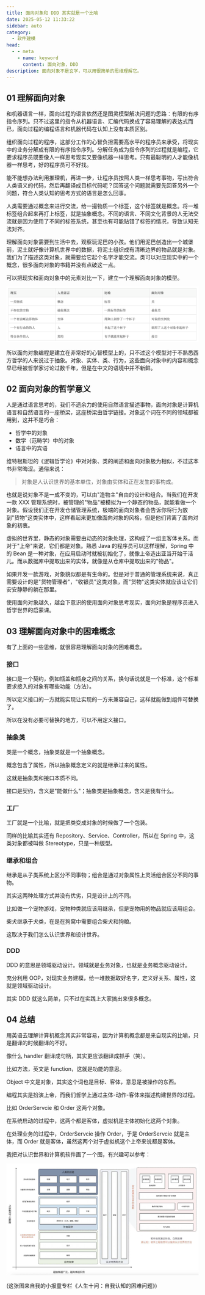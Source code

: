 ```yaml
---
title: 面向对象和 DDD 其实就是一个比喻
date: 2025-05-12 11:33:22
sidebar: auto
category: 
  - 软件建模
head:
  - - meta
    - name: keyword
      content: 面向对象，DDD
description: 面向对象不是玄学，可以用很简单的思维理解它。
---
```


## 01 理解面向对象

和机器语言一样，面向过程的语言依然还是图灵模型解决问题的思路：有限的有序指令序列。只不过这里的指令从机器语言、汇编代码换成了容易理解的表达式而已，面向过程的编程语言和机器代码在认知上没有本质区别。

组织面向过程的程序，这部分工作的心智负担需要高水平的程序员来承受，将现实中的业务分解成有限的有序指令序列。分解任务成为指令序列的过程就是编程，它要求程序员既要像人一样思考现实又要像机器一样思考。只有最聪明的人才能像机器一样思考，好的程序员可不好找。

能不能想办法利用推理机，再进一步，让程序员按照人类一样思考事物，写出符合人类语义的代码，然后再翻译成目标代码呢？回答这个问题就需要先回答另外一个问题，符合人类认知的思考方式的语言是怎么回事。

人类需要通过概念来进行交流，给一撮物质一个标签，这个标签就是概念。将一堆标签组合起来再打上标签，就是抽象概念。不同的语言、不同文化背景的人无法交流就是因为使用了不同的标签系统，甚至也有可能贴错了标签的情况，导致认知无法对齐。

理解面向对象需要到生活中去，观察玩泥巴的小孩。他们用泥巴创造出一个城堡前，泥土就好像计算机世界中的数据，将泥土组织成有清晰边界的物品就是对象。我们为了描述这类对象，就需要给它起个名字才能交流。类可以对应现实中的一个概念，很多面向对象的书籍并没有点破这一点。

可以把现实和面向对象中的元素对比一下，建立一个理解面向对象的模型。

![](https://raw.githubusercontent.com/linksgo2011/shaogefenhao-v2/master/src/posts/modeling/oop-is-metaphor/oop.png)

所以面向对象编程是建立在非常好的心智模型上的，只不过这个模型对于不熟悉西方哲学的人来说过于抽象。对象、实体、类、行为，这些面向对象中的内容和概念早已经被哲学家讨论过数千年，但是在中文的语境中并不新鲜。

## 02 面向对象的哲学意义

人是通过语言思考的，我们不遗余力的使用自然语言描述事物，面向对象是计算机语言和自然语言的一座桥梁，这座桥梁由哲学链接。对象这个词在不同的领域都被用到，这并不是巧合：

- 哲学中的对象
- 数学（范畴学）中的对象
- 语言中的宾语

维特根斯坦的《逻辑哲学论》中对对象、类的阐述和面向对象极为相似，不过这本书非常晦涩。通俗来说：

> 对象是人认识世界的基本单位，对象由实体和正在发生的事构成。

也就是说对象不是一成不变的，可以由"造物主"自由的设计和组合。当我们在开发一款 XXX 管理系统时，被管理的"物品"被模拟为一个静态的物品，就能看做一个对象。假设我们正在开发仓储管理系统，极端的面向对象者会告诉你将行为放到"货物"这类实体中，这样看起来更加像面向对象的风格，但是他们背离了面向对象的初衷。

虚拟的世界里，静态的对象需要由动态的对象处理，这构成了一组主客体关系。而对于"上帝"来说，它们都是对象。熟悉 Java 的程序员可以这样理解，Spring 中的 Bean 是一种对象，在应用启动时就被初始化了，就像上帝造出亚当开始干活儿。而从数据库中提取出来的实体，就像是从仓库中提取出来的"物品"。

如果开发一款游戏，对象貌似都是有生命的。但是对于普通的管理系统来说，真正需要设计的是"货物管理者"，"收银员"这类对象，而"货物"这类实体就应该让它们安安静静的躺在那里。

使用面向对象越久，越会下意识的使用面向对象思考现实，面向对象是程序员进入哲学世界的启蒙课。

## 03 理解面向对象中的困难概念

有了上面的一些思维，就很容易理解面向对象的困难概念。

### 接口

接口是一个契约，例如瓶盖和瓶身之间的关系，换句话说就是一个标准，这个标准要求接入的对象有哪些功能（方法）。

所以定义接口的一方就能实现让实现的一方来兼容自己，这样就能做到组件可替换了。

所以在没有必要可替换的地方，可以不用定义接口。

### 抽象类

类是一个概念，抽象类就是一个抽象概念。

概念包含了属性，所以抽象概念定义的就是继承过来的属性。

这就是抽象类和接口本质不同。

接口是契约，含义是"能做什么"；抽象类是抽象概念，含义是我有什么。

### 工厂

工厂就是一个比喻，就是把类变成对象的时候做了一个包装。

同样的比喻其实还有 Repository、Service、Controller，所以在 Spring 中，这类对象都被叫做 Stereotype，只是一种版型。

### 继承和组合

继承是从子类系统上区分不同事物；组合是通过对象属性上灵活组合区分不同的事物。

其实这两种处理方式并没有优劣，只是设计上的不同。

比如做一个宠物游戏，宠物种类就应该用继承，但是宠物用的物品就应该用组合。

柴犬继承于犬类，在是在狗窝中需要组合柴犬和狗粮。

这取决于我们怎么认识世界和设计世界。

### DDD 

DDD 的意思是领域驱动设计。领域就是业务对象，也就是业务概念驱动设计。

充分利用 OOP，对现实业务建模，给一堆数据取好名字，定义好关系、属性，这就是领域驱动设计。

其实 DDD 就这么简单，只不过在实践上大家搞出来很多概念。

## 04 总结

用英语去理解计算机概念其实非常容易，因为计算机概念都是来自现实的比喻，只是翻译的时候翻译的不好。

像什么 handler 翻译成句柄，其实更应该翻译成抓手（笑）。

比如方法，英文是 function，这就是功能的意思。

Object 中文是对象，其实这个词也是目标、客体，意思是被操作的东西。

编程其实是扮演上帝，而我们哲学上通过主体-动作-客体来描述构建世界的过程。

比如 OrderServcie 和 Order 这两个对象。

在系统启动的过程中，这两个都是客体，虚拟机是主体初始化这两个对象。

在处理业务的过程中，OrderServcie 操作 Order，于是 OrderServcie 就是主体，而 Order 就是客体，虽然这两个对于虚拟机这个上帝来说都是客体。

我把对认识世界和计算机软件画了一个图，有兴趣可以参考：

![](https://raw.githubusercontent.com/linksgo2011/shaogefenhao-v2/master/src/posts/modeling/oop-is-metaphor/whole-picture.png)

(这张图来自我的小报童专栏《人生十问：自我认知的困难问题》)